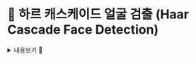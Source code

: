 # 📌 하르 캐스케이드 얼굴 검출 (Haar Cascade Face Detection)

<details>
<summary>내용보기 🔽</summary>

  - 참고 : [내용1](http://atonrq.synology.me:1700/hypha/haarcascade), [내용](https://bkshin.tistory.com/entry/%EC%BB%B4%ED%93%A8%ED%84%B0-%EB%B9%84%EC%A0%84-1-%ED%95%98%EB%A5%B4-%EC%BA%90%EC%8A%A4%EC%BC%80%EC%9D%B4%EB%93%9C-%EC%96%BC%EA%B5%B4-%EA%B2%80%EC%B6%9C-Haar-Cascade-Face-Detection)
- 개발자가 집접 머신러닝 학습 알고리즘을 사용하지 않고도 객체를 검출할 수 있도록 OpenCV가 제공하는 대표적인 상위 레벨 API
- OpenCV는 케스케이드 분류기에서 사용할 수 있는 훈련된 검출기를 xml 파일 형태로 제공한다.


> <img width="450" height="500" alt="image" src="https://github.com/user-attachments/assets/e077cc7b-0e0e-4b37-9188-96c19b452d75" />


</details>
